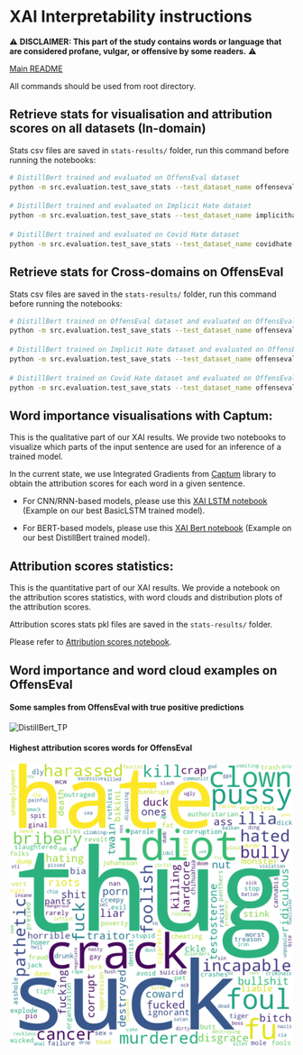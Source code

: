# XAI Interpretability instructions

⚠️ **DISCLAIMER: This part of the study contains words or language that are considered profane, vulgar, or offensive by some readers.** ⚠️

[Main README](../README.md)

All commands should be used from root directory.

## Retrieve stats for visualisation and attribution scores on all datasets (In-domain)

Stats csv files are saved in `stats-results/` folder, run this command before running the notebooks:

```bash
# DistillBert trained and evaluated on OffensEval dataset
python -m src.evaluation.test_save_stats --test_dataset_name offenseval --model DistillBert --saved_model_path saved-models/DistillBert_2022-04-15_02-48-34_trained_testAcc=0.8026.pth --loss_criterion crossentropy --only_test 0 --stats_label 1

# DistillBert trained and evaluated on Implicit Hate dataset
python -m src.evaluation.test_save_stats --test_dataset_name implicithate --model DistillBert --saved_model_path saved-models/DistillBert_2022-04-18_02-48-16_trained_testAcc=0.7585.pth --loss_criterion crossentropy --only_test 0 --stats_label 1

# DistillBert trained and evaluated on Covid Hate dataset
python -m src.evaluation.test_save_stats --test_dataset_name covidhate --model DistillBert --saved_model_path saved-models/DistillBert_2022-04-18_02-24-40_trained_testAcc=0.8397.pth --loss_criterion crossentropy --only_test 0 --stats_label 1
```

## Retrieve stats for Cross-domains on OffensEval

Stats csv files are saved in the `stats-results/` folder, run this command before running the notebooks:

```bash
# DistillBert trained on OffensEval dataset and evaluated on OffensEval
python -m src.evaluation.test_save_stats --test_dataset_name offenseval --model DistillBert --saved_model_path saved-models/DistillBert_2022-04-15_02-48-34_trained_testAcc=0.8026.pth --loss_criterion crossentropy --only_test 0 --stats_label 1

# DistillBert trained on Implicit Hate dataset and evaluated on OffensEval
python -m src.evaluation.test_save_stats --test_dataset_name offenseval --model DistillBert --saved_model_path saved-models/DistillBert_2022-04-18_02-48-16_trained_testAcc=0.7585.pth --loss_criterion crossentropy --only_test 0 --stats_label 1

# DistillBert trained on Covid Hate dataset and evaluated on OffensEval
python -m src.evaluation.test_save_stats --test_dataset_name offenseval --model DistillBert --saved_model_path saved-models/DistillBert_2022-04-18_02-24-40_trained_testAcc=0.8397.pth --loss_criterion crossentropy --only_test 0 --stats_label 1
```

## Word importance visualisations with Captum:

This is the qualitative part of our XAI results. We provide two notebooks to visualize which parts of the input sentence are used for an inference of a trained model.

In the current state, we use Integrated Gradients from [Captum](https://captum.ai/) library to obtain the attribution scores for each word in a given sentence. 

- For CNN/RNN-based models, please use this [XAI LSTM notebook](../src/evaluation/explainability_visualization.ipynb) (Example on our best BasicLSTM trained model).

- For BERT-based models, please use this [XAI Bert notebook](../src/evaluation/explainability_visualization_bert.ipynb) (Example on our best DistillBert trained model).

## Attribution scores statistics:

This is the quantitative part of our XAI results. We provide a notebook on the attribution scores statistics, with word clouds and distribution plots of the attribution scores. 

Attribution scores stats pkl files are saved in the `stats-results/` folder.

Please refer to [Attribution scores notebook](../src/evaluation/attribution_scores_stats.ipynb).

## Word importance and word cloud examples on OffensEval

#### Some samples from OffensEval with true positive predictions
![DistillBert_TP](../docs/assets/DistillBert_TP.png)

#### Highest attribution scores words for OffensEval
![WordCloud_offenseval](../docs/assets/high_attrib_wordcloud_2022-04-15_02-48-34_offenseval_offenseval.png)
